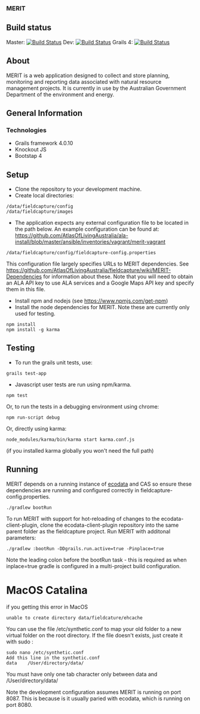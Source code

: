 ### MERIT   
## Build status 
Master: [![Build Status](https://travis-ci.com/AtlasOfLivingAustralia/fieldcapture.svg?branch=master)](https://travis-ci.com/AtlasOfLivingAustralia/fieldcapture)
Dev: [![Build Status](https://travis-ci.com/AtlasOfLivingAustralia/fieldcapture.svg?branch=dev)](https://travis-ci.com/AtlasOfLivingAustralia/fieldcapture)
Grails 4: [![Build Status](https://travis-ci.com/AtlasOfLivingAustralia/fieldcapture.svg?branch=feature/grails4)](https://travis-ci.com/AtlasOfLivingAustralia/fieldcapture)

## About
MERIT is a web application designed to collect and store planning, monitoring and reporting data associated with natural resource management projects.
It is currently in use by the Australian Government Department of the environment and energy. 

## General Information
### Technologies
* Grails framework 4.0.10
* Knockout JS
* Bootstap 4

## Setup
* Clone the repository to your development machine.
* Create local directories: 
```
/data/fieldcapture/config
/data/fieldcapture/images
```
* The application expects any external configuration file to be located in the path below.  An example configuration can be found at: https://github.com/AtlasOfLivingAustralia/ala-install/blob/master/ansible/inventories/vagrant/merit-vagrant
```
/data/fieldcapture/config/fieldcapture-config.properties
```
This configuration file largely specifies URLs to MERIT dependencies.  See https://github.com/AtlasOfLivingAustralia/fieldcapture/wiki/MERIT-Dependencies for information about these.
Note that you will need to obtain an ALA API key to use ALA services and a Google Maps API key and specify them in this file.

* Install npm and nodejs (see https://www.npmjs.com/get-npm)
* Install the node dependencies for MERIT.  Note these are currently only used for testing.

```
npm install
npm install -g karma
```

## Testing
* To run the grails unit tests, use:
```
grails test-app
```

* Javascript user tests are run using npm/karma.
```
npm test
```
Or, to run the tests in a debugging environment using chrome:
```
npm run-script debug
```
Or, directly using karma:
```
node_modules/karma/bin/karma start karma.conf.js
```

(if you installed karma globally you won't need the full path)


## Running
MERIT depends on a running instance of [ecodata](https://github.com/AtlasOfLivingAustralia/ecodata) and CAS so ensure these dependencies are running and configured correctly in fieldcapture-config.properties.
```
./gradlew bootRun
```

To run MERIT with support for hot-reloading of changes to the ecodata-client-plugin, clone the ecodata-client-plugin repository into the same parent folder as the fieldcapture project.
Run MERIT with additonal parameters:
```
./gradlew :bootRun -DDgrails.run.active=true -Pinplace=true
```

Note the leading colon before the bootRun task - this is required as when inplace=true gradle is configured in a multi-project build configuration.

# MacOS Catalina
if you getting this error in MacOS
```
unable to create directory data/fieldcature/ehcache
``` 
You can use the file /etc/synthetic.conf to map your old folder to a new virtual folder on the root directory. If the file doesn't exists, just create it with sudo :
```
sudo nano /etc/synthetic.conf
Add this line in the synthetic.conf
data    /User/directory/data/
```
You must have only one tab character only between data and /User/directory/data/


Note the development configuration assumes MERIT is running on port 8087.  This is because is it usually paried with ecodata, which is running on port 8080.

